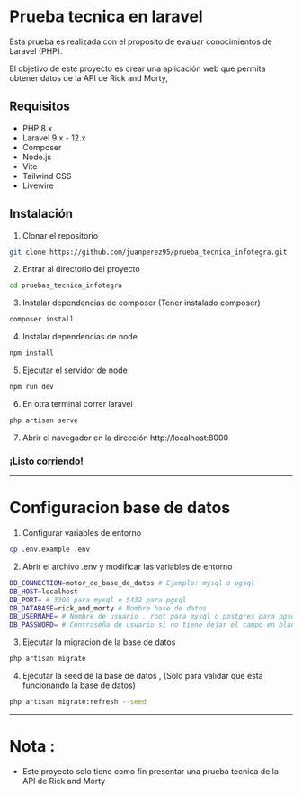# Prueba tecnica en laravel

Esta prueba es realizada con el proposito de evaluar conocimientos de Laravel (PHP).

El objetivo de este proyecto es crear una aplicación web que permita obtener datos de la API de Rick and Morty, 

## Requisitos

- PHP 8.x
- Laravel 9.x - 12.x
- Composer
- Node.js
- Vite
- Tailwind CSS
- Livewire

## Instalación

1. Clonar el repositorio

```bash
git clone https://github.com/juanperez95/prueba_tecnica_infotegra.git
```

2. Entrar al directorio del proyecto

```bash
cd pruebas_tecnica_infotegra
```

3. Instalar dependencias de composer (Tener instalado composer)

```bash
composer install
```

4. Instalar dependencias de node

```bash
npm install
```

5. Ejecutar el servidor de node

```bash
npm run dev
```

6. En otra terminal correr laravel

```bash
php artisan serve
```

7. Abrir el navegador en la dirección http://localhost:8000

### ¡Listo corriendo!

---

# Configuracion base de datos
1. Configurar variables de entorno
```bash
cp .env.example .env
```
2. Abrir el archivo .env y modificar las variables de entorno
```bash
DB_CONNECTION=motor_de_base_de_datos # Ejemplo: mysql o pgsql
DB_HOST=localhost
DB_PORT= # 3306 para mysql o 5432 para pgsql
DB_DATABASE=rick_and_morty # Nombre base de datos
DB_USERNAME= # Nombre de usuario , root para mysql o postgres para pgsql
DB_PASSWORD= # Contraseña de usuario si no tiene dejar el campo en blanco
```
3. Ejecutar la migracion de la base de datos
```bash
php artisan migrate
```
4. Ejecutar la seed de la base de datos , (Solo para validar que esta funcionando la base de datos)
```bash
php artisan migrate:refresh --seed
```


---
# Nota :

- Este proyecto solo tiene como fin presentar una prueba tecnica de la API de Rick and Morty
